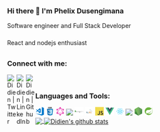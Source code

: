 ### Hi there 👋 I'm Phelix Dusengimana

Software engineer and Full Stack Developer 
###
React and nodejs enthusiast

##
### Connect with me:

[<img align="left" alt="Didien | Twitter" width="22px" src="https://cdn.jsdelivr.net/npm/simple-icons@v3/icons/twitter.svg" />][twitter]
[<img align="left" alt="Didien | LinkedIn" width="22px" src="https://cdn.jsdelivr.net/npm/simple-icons@v3/icons/linkedin.svg" />][linkedin]
[<img align="left" alt="Didien | Github" width="22px" src="https://cdn.jsdelivr.net/npm/simple-icons@v3/icons/github.svg" />][github]

<br />


### Languages and Tools:  
<code><img height="20" src="https://raw.githubusercontent.com/github/explore/80688e429a7d4ef2fca1e82350fe8e3517d3494d/topics/visual-studio-code/visual-studio-code.png"></code>
<code><img height="20" src="https://raw.githubusercontent.com/github/explore/80688e429a7d4ef2fca1e82350fe8e3517d3494d/topics/css/css.png"></code>
<code><img height="20" src="https://raw.githubusercontent.com/github/explore/80688e429a7d4ef2fca1e82350fe8e3517d3494d/topics/graphql/graphql.png"></code>
<code><img height="20" src="https://avatars1.githubusercontent.com/u/28507035?s=200&v=4"></code>
<code><img height="20" src="https://raw.githubusercontent.com/github/explore/80688e429a7d4ef2fca1e82350fe8e3517d3494d/topics/mongodb/mongodb.png"></code>
<code><img height="20" src="https://raw.githubusercontent.com/github/explore/80688e429a7d4ef2fca1e82350fe8e3517d3494d/topics/mysql/mysql.png"></code>
<code><img height="20" src="https://raw.githubusercontent.com/github/explore/80688e429a7d4ef2fca1e82350fe8e3517d3494d/topics/javascript/javascript.png"></code>
<code><img height="20" src="https://raw.githubusercontent.com/github/explore/80688e429a7d4ef2fca1e82350fe8e3517d3494d/topics/vue/vue.png"></code>
<code><img height="20" src="https://raw.githubusercontent.com/github/explore/80688e429a7d4ef2fca1e82350fe8e3517d3494d/topics/react/react.png"></code>
<code><img height="20" src="https://fivethree.gallerycdn.vsassets.io/extensions/fivethree/vscode-svelte-snippets/0.5.0/1594651938076/Microsoft.VisualStudio.Services.Icons.Default"></code>
<code><img height="20" src="https://raw.githubusercontent.com/github/explore/80688e429a7d4ef2fca1e82350fe8e3517d3494d/topics/nodejs/nodejs.png"></code> 
<code><img height="20" src="https://raw.githubusercontent.com/github/explore/80688e429a7d4ef2fca1e82350fe8e3517d3494d/topics/spring-boot/spring-boot.png"></code>
<br/>
<a href="https://github.com/didiermunezer38">
  <img align="center" src="https://github-readme-stats.vercel.app/api/top-langs/?username=didiermunezer38&theme=light&hide_langs_below=1" />
</a>
<a href="https://github.com/didiermunezer38">
 <img align="center" src="https://github-readme-stats.vercel.app/api?username=didiermunezer38&count_private=true&show_icons=true&include_all_commits=true&show_icons=true&theme=light" alt="Didien's github stats"/>
</a>



[twitter]: https://twitter.com/DidierMUNEZERO4
[linkedin]: https://www.linkedin.com/in/didier-munezero-07b849194/
[github]: https://www.github.com/in/didiermunezer38/


